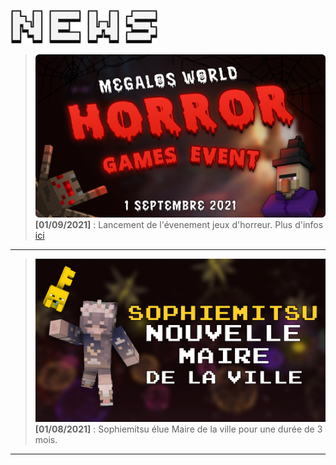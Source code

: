 ![news-title](./img/Title/NEWS.png)

>![Halloween-event](./img/art-Halloween-project.png)
**[01/09/2021]** : Lancement de l'évenement jeux d'horreur. Plus d'infos [ici](./halloween.md)
---
>![new-maire](./img/art-newmaire.png)
**[01/08/2021]** : Sophiemitsu élue Maire de la ville pour une durée de 3 mois.
---




